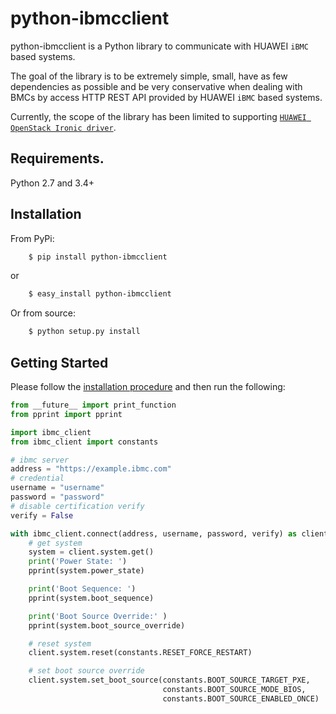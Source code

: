 python-ibmcclient
=================

python-ibmcclient is a Python library to communicate with HUAWEI `iBMC`
based systems.

The goal of the library is to be extremely simple, small, have as few
dependencies as possible and be very conservative when dealing with BMCs
 by access HTTP REST API provided by HUAWEI `iBMC` based systems.

Currently, the scope of the library has been limited to supporting
[`HUAWEI OpenStack Ironic driver`](https://github.com/openstack/ironic-specs/blob/master/specs/approved/ibmc-driver.rst).


## Requirements.

Python 2.7 and 3.4+

## Installation

From PyPi:

```bash
    $ pip install python-ibmcclient
```

or

```bash
    $ easy_install python-ibmcclient
```

Or from source:

```bash
    $ python setup.py install
```

## Getting Started

Please follow the [installation procedure](#installation) and then run the following:


```python
from __future__ import print_function
from pprint import pprint

import ibmc_client
from ibmc_client import constants

# ibmc server
address = "https://example.ibmc.com"
# credential
username = "username"
password = "password"
# disable certification verify
verify = False

with ibmc_client.connect(address, username, password, verify) as client:
    # get system
    system = client.system.get()
    print('Power State: ')
    pprint(system.power_state)

    print('Boot Sequence: ')
    pprint(system.boot_sequence)

    print('Boot Source Override:' )
    pprint(system.boot_source_override)

    # reset system
    client.system.reset(constants.RESET_FORCE_RESTART)

    # set boot source override
    client.system.set_boot_source(constants.BOOT_SOURCE_TARGET_PXE,
                                  constants.BOOT_SOURCE_MODE_BIOS,
                                  constants.BOOT_SOURCE_ENABLED_ONCE)

```